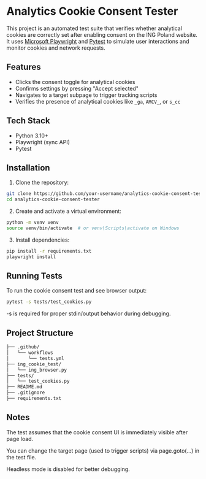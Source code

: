 # Analytics Cookie Consent Tester

This project is an automated test suite that verifies whether analytical cookies are correctly set after enabling consent on the ING Poland website. It uses [Microsoft Playwright](https://playwright.dev/python/) and [Pytest](https://docs.pytest.org/) to simulate user interactions and monitor cookies and network requests.

## Features

- Clicks the consent toggle for analytical cookies
- Confirms settings by pressing "Accept selected"
- Navigates to a target subpage to trigger tracking scripts
- Verifies the presence of analytical cookies like `_ga`, `AMCV_`, or `s_cc`

## Tech Stack

- Python 3.10+
- Playwright (sync API)
- Pytest

## Installation

1. Clone the repository:
```bash
git clone https://github.com/your-username/analytics-cookie-consent-tester.git
cd analytics-cookie-consent-tester
```

2. Create and activate a virtual environment:

```bash
python -m venv venv
source venv/bin/activate  # or venv\Scripts\activate on Windows
```

3. Install dependencies:

```bash
pip install -r requirements.txt
playwright install
```

## Running Tests
To run the cookie consent test and see browser output:

```bash
pytest -s tests/test_cookies.py
```
-s is required for proper stdin/output behavior during debugging.

## Project Structure

```bash
├── .github/
│   └── workflows
│       └── tests.yml
├── ing_cookie_test/
│   └── ing_browser.py 
├── tests/
│   └── test_cookies.py
├── README.md
├── .gitignore
├── requirements.txt
```

## Notes
The test assumes that the cookie consent UI is immediately visible after page load.

You can change the target page (used to trigger scripts) via page.goto(...) in the test file.

Headless mode is disabled for better debugging.
